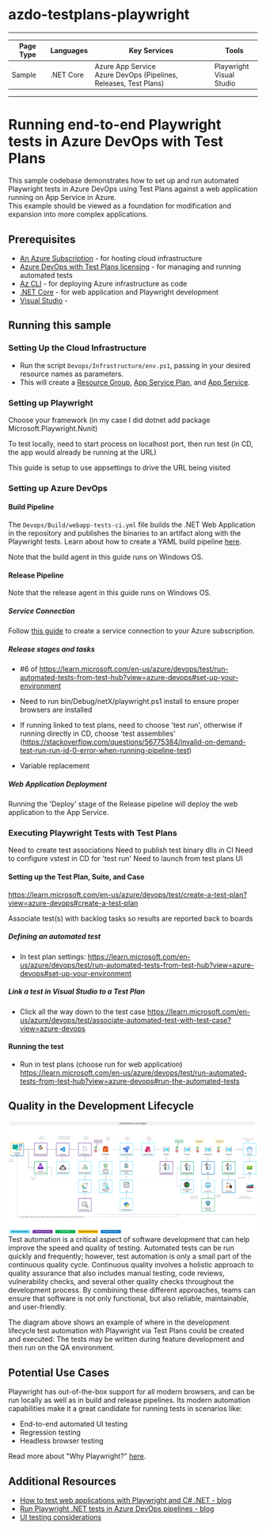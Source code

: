# azdo-testplans-playwright

---

| Page Type | Languages                                                  | Key Services                                                                               | Tools                      |
| --------- | ---------------------------------------------------------- | ------------------------------------------------------------------------------------------ | -------------------------- |
| Sample    | .NET Core | Azure App Service <br> Azure DevOps (Pipelines, Releases, Test Plans) | Playwright <br> Visual Studio |

---

# Running end-to-end Playwright tests in Azure DevOps with Test Plans

This sample codebase demonstrates how to set up and run automated Playwright tests in Azure DevOps using Test Plans against a web application running on App Service in Azure.
<br>
This example should be viewed as a foundation for modification and expansion into more complex applications.

## Prerequisites

-   [An Azure Subscription](https://azure.microsoft.com/en-us/free/) - for hosting cloud infrastructure
-   [Azure DevOps with Test Plans licensing](https://azure.microsoft.com/en-us/products/devops/test-plans) - for managing and running automated tests 
-   [Az CLI](https://learn.microsoft.com/en-us/cli/azure/install-azure-cli) - for deploying Azure infrastructure as code
-   [.NET Core](https://dotnet.microsoft.com/en-us/download/dotnet/6.0) - for web application and Playwright development
-   [Visual Studio](https://visualstudio.microsoft.com/) - 

## Running this sample

### Setting Up the Cloud Infrastructure
-   Run the script `Devops/Infrastructure/env.ps1`, passing in your desired resource names as parameters.
-   This will create a [Resource Group](https://learn.microsoft.com/en-us/azure/azure-resource-manager/management/manage-resource-groups-cli#what-is-a-resource-group), [App Service Plan](https://learn.microsoft.com/en-us/azure/app-service/overview-hosting-plans), and [App Service](https://learn.microsoft.com/en-us/azure/app-service/overview).


### Setting up Playwright

Choose your framework (in my case I did dotnet add package Microsoft.Playwright.Nunit)

To test locally, need to start process on localhost port, then run test (in CD, the app would already be running at the URL)

This guide is setup to use appsettings to drive the URL being visited


### Setting up Azure DevOps

#### Build Pipeline
The `Devops/Build/webapp-tests-ci.yml` file builds the .NET Web Application in the repository and publishes the binaries to an artifact along with the Playwright tests.
Learn about how to create a YAML build pipeline [here](https://learn.microsoft.com/en-us/azure/devops/pipelines/create-first-pipeline?view=azure-devops&tabs=java%2Ctfs-2018-2%2Cbrowser).

Note that the build agent in this guide runs on Windows OS.



#### Release Pipeline

Note that the release agent in this guide runs on Windows OS.

##### Service Connection
Follow [this guide](https://learn.microsoft.com/en-us/azure/devops/pipelines/library/service-endpoints?view=azure-devops&tabs=yaml) to create a service connection to your Azure subscription.

##### Release stages and tasks
- #6 of https://learn.microsoft.com/en-us/azure/devops/test/run-automated-tests-from-test-hub?view=azure-devops#set-up-your-environment
- Need to run bin/Debug/netX/playwright.ps1 install   to ensure proper browsers are installed

- If running linked to test plans, need to choose 'test run', otherwise if running directly in CD, choose 'test assemblies' (https://stackoverflow.com/questions/56775384/invalid-on-demand-test-run-run-id-0-error-when-running-pipeline-test)

- Variable replacement

##### Web Application Deployment
Running the 'Deploy' stage of the Release pipeline will deploy the web application to the App Service.

### Executing Playwright Tests with Test Plans
Need to create test associations
Need to publish test binary dlls in CI
Need to configure vstest in CD for 'test run'
Need to launch from test plans UI

#### Setting up the Test Plan, Suite, and Case
https://learn.microsoft.com/en-us/azure/devops/test/create-a-test-plan?view=azure-devops#create-a-test-plan

Associate test(s) with backlog tasks so results are reported back to boards

##### Defining an automated test
- In test plan settings: https://learn.microsoft.com/en-us/azure/devops/test/run-automated-tests-from-test-hub?view=azure-devops#set-up-your-environment



##### Link a test in Visual Studio to a Test Plan
- Click all the way down to the test case
https://learn.microsoft.com/en-us/azure/devops/test/associate-automated-test-with-test-case?view=azure-devops
#### Running the test
- Run in test plans (choose run for web application)
https://learn.microsoft.com/en-us/azure/devops/test/run-automated-tests-from-test-hub?view=azure-devops#run-the-automated-tests
## Quality in the Development Lifecycle
![Continuous Quality Development Cycle](./Docs/ContinuousQuality.png)
Test automation is a critical aspect of software development that can help improve the speed and quality of testing. Automated tests can be run quickly and frequently; however, test automation is only a small part of the continuous quality cycle. Continuous quality involves a holistic approach to quality assurance that also includes manual testing, code reviews, vulnerability checks, and several other quality checks throughout the development process. By combining these different approaches, teams can ensure that software is not only functional, but also reliable, maintainable, and user-friendly.

The diagram above shows an example of where in the development lifecycle test automation with Playwright via Test Plans could be created and executed: The tests may be written during feature development and then run on the QA environment.

## Potential Use Cases
Playwright has out-of-the-box support for all modern browsers, and can be run locally as well as in build and release pipelines. Its modern automation capabilities make it a great candidate for running tests in scenarios like: 
- End-to-end automated UI testing
- Regression testing
- Headless browser testing

Read more about "Why Playwright?" [here](https://playwright.dev/docs/why-playwright).


## Additional Resources
- [How to test web applications with Playwright and C# .NET - blog](https://www.twilio.com/blog/test-web-apps-with-playwright-and-csharp-dotnet)
- [Run Playwright .NET tests in Azure DevOps pipelines - blog](https://syrett.blog/how-to-run-playwright-net-tests-in-azure-devops-pipelines/)
- [UI testing considerations](https://learn.microsoft.com/en-us/azure/devops/pipelines/test/ui-testing-considerations?view=azure-devops&tabs=mstest)